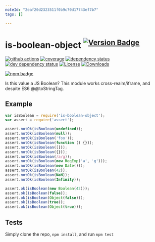 ```yaml
---
noteId: "2eaf20d2323511f0b9c70d17743ef7b7"
tags: []

---
```


# is-boolean-object <sup>[![Version Badge][2]][1]</sup>

[![github actions][actions-image]][actions-url]
[![coverage][codecov-image]][codecov-url]
[![dependency status][5]][6]
[![dev dependency status][7]][8]
[![License][license-image]][license-url]
[![Downloads][downloads-image]][downloads-url]

[![npm badge][11]][1]

Is this value a JS Boolean? This module works cross-realm/iframe, and despite ES6 @@toStringTag.

## Example

```js
var isBoolean = require('is-boolean-object');
var assert = require('assert');

assert.notOk(isBoolean(undefined));
assert.notOk(isBoolean(null));
assert.notOk(isBoolean('foo'));
assert.notOk(isBoolean(function () {}));
assert.notOk(isBoolean([]));
assert.notOk(isBoolean({}));
assert.notOk(isBoolean(/a/g));
assert.notOk(isBoolean(new RegExp('a', 'g')));
assert.notOk(isBoolean(new Date()));
assert.notOk(isBoolean(42));
assert.notOk(isBoolean(NaN));
assert.notOk(isBoolean(Infinity));

assert.ok(isBoolean(new Boolean(42)));
assert.ok(isBoolean(false));
assert.ok(isBoolean(Object(false)));
assert.ok(isBoolean(true));
assert.ok(isBoolean(Object(true)));
```

## Tests
Simply clone the repo, `npm install`, and run `npm test`

[1]: https://npmjs.org/package/is-boolean-object
[2]: https://versionbadg.es/inspect-js/is-boolean-object.svg
[5]: https://david-dm.org/inspect-js/is-boolean-object.svg
[6]: https://david-dm.org/inspect-js/is-boolean-object
[7]: https://david-dm.org/inspect-js/is-boolean-object/dev-status.svg
[8]: https://david-dm.org/inspect-js/is-boolean-object#info=devDependencies
[11]: https://nodei.co/npm/is-boolean-object.png?downloads=true&stars=true
[license-image]: https://img.shields.io/npm/l/is-boolean-object.svg
[license-url]: LICENSE
[downloads-image]: https://img.shields.io/npm/dm/is-boolean-object.svg
[downloads-url]: https://npm-stat.com/charts.html?package=is-boolean-object
[codecov-image]: https://codecov.io/gh/inspect-js/is-boolean-object/branch/main/graphs/badge.svg
[codecov-url]: https://app.codecov.io/gh/inspect-js/is-boolean-object/
[actions-image]: https://img.shields.io/endpoint?url=https://github-actions-badge-u3jn4tfpocch.runkit.sh/inspect-js/is-boolean-object
[actions-url]: https://github.com/inspect-js/is-boolean-object/actions
